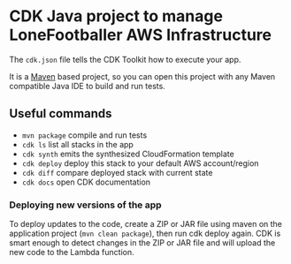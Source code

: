 # CDK Java project to manage LoneFootballer AWS Infrastructure

The `cdk.json` file tells the CDK Toolkit how to execute your app.

It is a [Maven](https://maven.apache.org/) based project, so you can open this project with any Maven compatible Java IDE to build and run tests.

## Useful commands

 * `mvn package`     compile and run tests
 * `cdk ls`          list all stacks in the app
 * `cdk synth`       emits the synthesized CloudFormation template
 * `cdk deploy`      deploy this stack to your default AWS account/region
 * `cdk diff`        compare deployed stack with current state
 * `cdk docs`        open CDK documentation

### Deploying new versions of the app
To deploy updates to the code, create a ZIP or JAR file using maven on the application project (`mvn clean package`), then run cdk deploy again. 
CDK is smart enough to detect changes in the ZIP or JAR file and will upload the new code to the Lambda function.